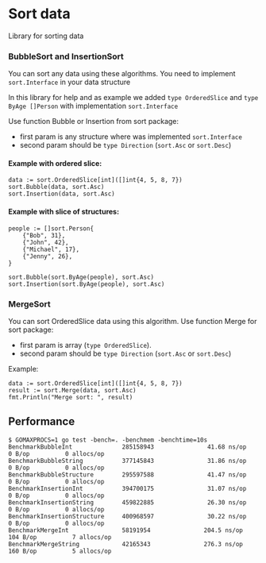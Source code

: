 Sort data
=======================

Library for sorting data

### BubbleSort and InsertionSort
You can sort any data using these algorithms.
You need to implement `sort.Interface` in your data structure

In this library for help and as example we added `type OrderedSlice` and `type ByAge []Person` with implementation `sort.Interface`

Use function Bubble or Insertion from sort package:
- first param is any structure where was implemented `sort.Interface`
- second param should be `type Direction` (`sort.Asc` or `sort.Desc`)

#### Example with ordered slice: 
```
data := sort.OrderedSlice[int]([]int{4, 5, 8, 7})
sort.Bubble(data, sort.Asc)
sort.Insertion(data, sort.Asc)
```

#### Example with slice of structures:
```
people := []sort.Person{
    {"Bob", 31},
    {"John", 42},
    {"Michael", 17},
    {"Jenny", 26},
}

sort.Bubble(sort.ByAge(people), sort.Asc)
sort.Insertion(sort.ByAge(people), sort.Asc)
```

### MergeSort
You can sort OrderedSlice data using this algorithm.
Use function Merge for sort package:
- first param is array (`type OrderedSlice`).
- second param should be `type Direction` (`sort.Asc` or `sort.Desc`)

Example:
```
data := sort.OrderedSlice[int]([]int{4, 5, 8, 7})
result := sort.Merge(data, sort.Asc)
fmt.Println("Merge sort: ", result)
```

## Performance
```
$ GOMAXPROCS=1 go test -bench=. -benchmem -benchtime=10s
BenchmarkBubbleInt              285158943               41.68 ns/op            0 B/op          0 allocs/op
BenchmarkBubbleString           377145843               31.86 ns/op            0 B/op          0 allocs/op
BenchmarkBubbleStructure        295597588               41.47 ns/op            0 B/op          0 allocs/op
BenchmarkInsertionInt           394700175               31.07 ns/op            0 B/op          0 allocs/op
BenchmarkInsertionString        459822885               26.30 ns/op            0 B/op          0 allocs/op
BenchmarkInsertionStructure     400968597               30.22 ns/op            0 B/op          0 allocs/op
BenchmarkMergeInt               58191954               204.5 ns/op           104 B/op          7 allocs/op
BenchmarkMergeString            42165343               276.3 ns/op           160 B/op          5 allocs/op
```
